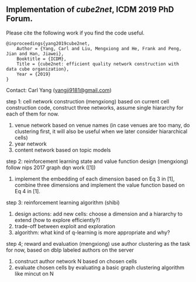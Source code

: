 ## Implementation of *cube2net*, ICDM 2019 PhD Forum.

Please cite the following work if you find the code useful.

```
@inproceedings{yang2019cube2net,
	Author = {Yang, Carl and Liu, Mengxiong and He, Frank and Peng, Jian and Han, Jiawei},
	Booktitle = {ICDM},
	Title = {cube2net: efficient quality network construction with data cube organization},
	Year = {2019}
}
```
Contact: Carl Yang (yangji9181@gmail.com)
  

step 1: cell network construction (mengxiong)
based on current cell construction code, construct three networks, assume single hiararchy for each of them for now.
1. venue network based on venue names (in case venues are too many, do clustering first, it will also be useful when we later consider hiararchical cells)
2. year network
3. content network based on topic models

step 2: reinforcement learning state and value function design (mengxiong)
follow nips 2017 graph dqn work ([1])
1. implement the embedding of each dimension based on Eq 3 in [1], combine three dimensions and implement the value function based on Eq 4 in [1].

step 3: reinforcement learning algorithm (shibi)
1. design actions: add new cells: choose a dimension and a hiararchy to extend (how to explore efficiently?)
2. trade-off between exploit and exploration
3. algorithm: what kind of q-learning is more appropriate and why?

step 4; reward and evaluation (mengxiong)
use author clustering as the task for now, based on dblp labeled authors on the server
1. construct author network N based on chosen cells
2. evaluate chosen cells by evaluating a basic graph clustering algorithm like mincut on N
